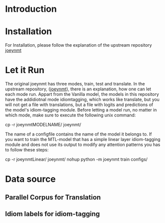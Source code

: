 # Introduction
# Installation
For Installation, please follow the explanation of the upstream repository [joeynmt](https://github.com/joeynmt/joeynmt/tree/main)
# Let it Run
The original joeynmt has three modes, train, test and translate. In the upstream repository, ([joeynmt](https://github.com/joeynmt/joeynmt/tree/main)),
there is an explanation, how one can let each mode run. Appart from the Vanilla model, the models in this repository have the addidiotnal mode idiomtagging, which works
like translate, but you will not get a file with translations, but a file with logits and predictions of the model's idiom-tagging module.
Before letting a model run, no matter in which mode, make sure to execute the following unix command:

cp -r joeynmtMODELNAME/ joeynmt/

The name of a configfile contains the name of the model it belongs to. If you want to train the MTL-model that has a simple linear layer idiom-tagging module
and does not use its output to modify any attention patterns you has to follow these steps:

cp -r joeynmtLinear/ joeynmt/
nohup python -m joeynmt train configs/

# Data source
## Parallel Corpus for Translation 
## Idiom labels for idiom-tagging
